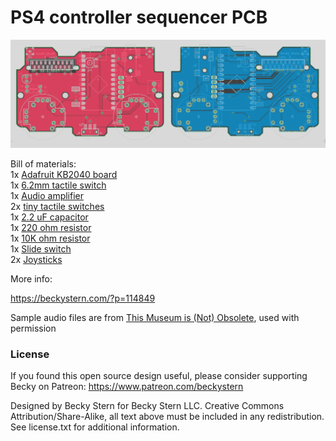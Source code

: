 # PS4 controller sequencer PCB
 <a href="https://beckystern.com/?p=114849"><img src="assets/image.jpg?raw=true" width="700px"></a>

Bill of materials:<br/>
1x <a href="https://www.digikey.com/en/products/detail/adafruit-industries-llc/5302/15794634">Adafruit KB2040 board</a><br/>
1x <a href="https://www.digikey.com/en/products/detail/w%C3%BCrth-elektronik/430451035836/5209030">6.2mm tactile switch</a><br/>
1x <a href="https://www.digikey.com/en/products/detail/adafruit-industries-llc/2130/5761279">Audio amplifier</a><br/>
2x <a href="https://www.digikey.com/en/products/detail/mitsumi-electric-company-ltd/R-667834/11591283">tiny tactile switches</a><br/>
1x <a href="https://www.digikey.com/en/products/detail/rubycon/50YXF10MEFC5X11/3562878">2.2 uF capacitor</a><br/>
1x <a href="https://www.digikey.com/en/products/detail/stackpole-electronics-inc/CF14JT220R/1741346">220 ohm resistor</a><br/>
1x <a href="https://www.digikey.com/en/products/detail/stackpole-electronics-inc/CF14JT1K00/1741314">10K ohm resistor</a><br/>
1x <a href="https://www.digikey.com/en/products/detail/c-k/JS102011SAQN/1640095">Slide switch</a><br/>
2x <a href="https://www.digikey.com/en/products/detail/c-k/THB001P/11687191">Joysticks</a><br/>

More info:

https://beckystern.com/?p=114849

Sample audio files are from <a href="https://this-museum-is-not-obsolete.com/store-1">This Museum is (Not) Obsolete</a>, used with permission

### License

If you found this open source design useful, please consider supporting Becky on Patreon: https://www.patreon.com/beckystern

Designed by Becky Stern for Becky Stern LLC.
Creative Commons Attribution/Share-Alike, all text above must be included in any redistribution. 
See license.txt for additional information.

